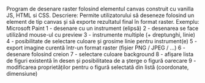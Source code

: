 Program de desenare raster folosind elementul canvas construit cu vanilla JS, HTML si CSS.
Descriere: Permite utilizatorului să deseneze folosind un element de tip canvas și să exporte rezultatul final în format
raster.
Exemplu: Microsoft Paint
1 - desenare cu un instrument (elipsă)
2 - desenarea se face utilizând mouse-ul cu preview
3 - instrumente multiple (+ dreptunghi, linie)
4 - posibilitate de selectare culoare și grosime linie pentru instrument(e)
5 - export imagine curentă într-un format raster (fișier PNG / JPEG / …)
6 - desenare folosind creion
7 - selectare culoare background
8 - afișare lista de figuri existentă în desen și posibilitatea de a șterge o figură oarecare
9 - modificarea proprietăților pentru o figură selectată din listă (coordonate, dimensiune)
